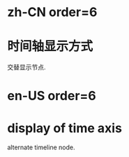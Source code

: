 # zh-CN order=6

# 时间轴显示方式

交替显示节点.

# en-US order=6

# display of time axis

alternate timeline node.
